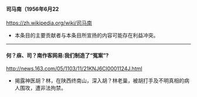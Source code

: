 #### 司马南（1956年6月22
https://zh.wikipedia.org/wiki/司马南
- 本条目的主要贡献者与本条目所宣扬的内容可能存在利益冲突。
---
#### 何？庥、司？南作客网易:我们制造了“冤案”?
http://news.163.com/05/1103/11/21KNJ6CI0001124J.html
- 揭露神医胡？林，在陕西终南山，深入胡？林老巢，被胡打手及不明真相的病人围攻，遭非法拘禁。
